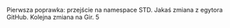 Pierwsza poprawka: przejście na namespace STD. 
Jakaś zmiana z egytora GitHub. 
Kolejna zmiana na Gir. 
5
